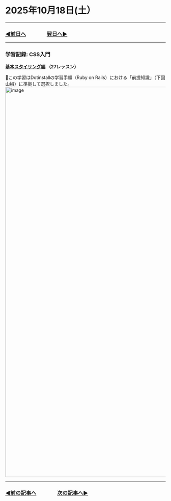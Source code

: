 # 2025年10月18日(土）

---

### [◀️前日へ](https://github.com/yuasys/chatty-journal/blob/main/2025/10/2025-10-16.md)&emsp;&emsp;&emsp;&emsp;[翌日へ▶️](https://github.com/yuasys/chatty-journal/blob/main/2025/10/2025-10-18.md)

---

### 学習記録: CSS入門 

<b>[基本スタイリング編](https://dotinstall.com/lessons/basic_css_styles_v3) （27レッスン）&emsp;
</b>

📌この学習はDotinstallの学習手順（Ruby on Rails）における「前提知識」（下図山椒）に準拠して選択しました。
<img width="952" height="1225" alt="image" src="https://github.com/user-attachments/assets/7bd74591-52ce-430a-86e5-4d723cfc2f1c" />


---

### [◀️前の記事へ](https://github.com/yuasys/chatty-journal/blob/main/2025/10/2025-10-17.md)&emsp;&emsp;&emsp;&emsp;[次の記事へ▶️](https://github.com/yuasys/chatty-journal/blob/main/2025/10/2025-10-18.md)
